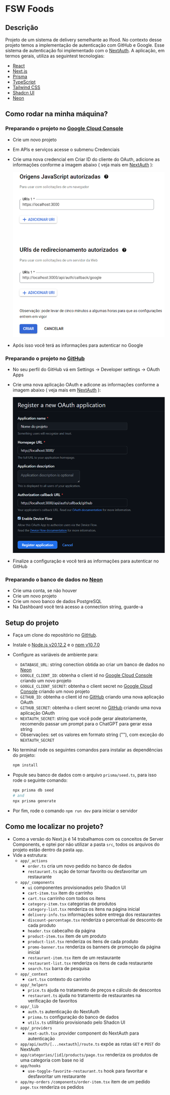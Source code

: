 # FSW Foods

## Descrição

Projeto de um sistema de delivery semelhante ao Ifood. No contexto desse projeto temos a implementação de autenticação com GitHub e Google. Esse sistema de autenticação foi implementado com o [NextAuth](https://next-auth.js.org/getting-started/example). A aplicação, em termos gerais, utiliza as seguintest tecnologias:

- [React](https://reactjs.org/)
- [Next.js](https://nextjs.org/)
- [Prisma](https://www.prisma.io/)
- [TypeScript](https://www.typescriptlang.org/)
- [Tailwind CSS](https://tailwindcss.com/)
- [Shadcn UI](https://ui.shadcn.com/)
- [Neon](https://neon.tech/)

## Como rodar na minha máquina?

### Preparando o projeto no [Google Cloud Console](https://console.cloud.google.com/)

- Crie um novo projeto
- Em APIs e serviços acesse o submenu Credenciais
- Crie uma nova credencial em Criar ID do cliente do OAuth, adicione as informações conforme a imagem abaixo ( veja mais em [NextAuth](https://next-auth.js.org/providers/google) ): 

    ![Credencial de OAuth](/public/gcp-instructions.png)

- Após isso você terá as informações para autenticar no Google

### Preparando o projeto no [GitHub](https://github.com/)

- No seu perfil do GitHub vá em Settings -> Developer settings -> OAuth Apps
- Crie uma nova aplicação OAuth e adicone as informações conforme a imagem abaixo ( veja mais em [NextAuth](https://next-auth.js.org/providers/github) ):

    ![Credencial de OAuth](/public/github-instructions.png)

- Finalize a configuração e você terá as informações para autenticar no GitHub

### Preparando o banco de dados no [Neon](https://neon.tech/)

- Crie uma conta, se não houver
- Crie um novo projeto
- Crie um novo banco de dados PostgreSQL
- Na Dashboard você terá acesso a connection string, guarde-a

## Setup do projeto

- Faça um clone do repositório no [GitHub](https://github.com/MatheusAmon12/food-delivery).
- Instale o [Node.js v20.12.2](https://nodejs.org/en/) e o [npm v10.7.0](https://www.npmjs.com/)
- Configure as variáveis de ambiente para:
    - `DATABASE_URL`: string conection obtida ao criar um banco de dados no [Neon](https://neon.tech/)
    - `GOOGLE_CLIENT_ID`: obtenha o client id no [Google Cloud Console](https://console.cloud.google.com/) criando um novo projeto
    - `GOOGLE_CLIENT_SECRET`: obtenha o client secret no [Google Cloud Console](https://console.cloud.google.com/) criando um novo projeto
    - `GITHUB_ID`: obtenha o client id no [GitHub](https://github.com/) criando uma nova aplicação OAuth
    - `GITHUB_SECRET`: obtenha o client secret no [GitHub](https://github.com/) criando uma nova aplicação OAuth
    - `NEXTAUTH_SECRET`: string que você pode gerar aleatoriamente, recomendo passar um prompt para o ChatGPT para gerar essa string
    - Observações: set os valores em formato string (""), com exceção do `NEXTAUTH_SECRET`
    
- No terminal rode os seguintes comandos para instalar as dependências do projeto:

    ```bash
    npm install
    ```
- Popule seu banco de dados com o arquivo `prisma/seed.ts`, para isso rode o seguinte comando:

    ```bash
    npx prisma db seed
    # and
    npx prisma generate
    ```
- Por fim, rode o comando `npm run dev` para iniciar o servidor

## Como me localizar no projeto?

- Como a versão do Next.js é 14 trabalhamos com os conceitos de Server Components, e optei por não utilizar a pasta `src`, todos os arquivos do projeto estão dentro da pasta `app`.
- Vide a estrutura:
    - `app/_actions`
        - `order.ts` cria um novo pedido no banco de dados
        - `restaurant.ts` ação de tornar favorito ou desfavoritar um restaurante
    - `app/_components`
        - `ui` componentes provisionados pelo Shadcn UI
        - `cart-item.tsx` item do carrinho
        - `cart.tsx` carrinho com todos os itens
        - `category-item.tsx` categorias de produtos
        - `category-list.tsx` renderiza os itens na página inicial
        - `delivery-info.tsx` informações sobre entrega dos restaurantes
        - `discount-percentage.tsx` renderiza o percentual de desconto de cada produto
        - `header.tsx` cabecalho da página
        - `product-item.tsx` item de um produto
        - `product-list.tsx` renderiza os itens de cada produto
        - `promo-banner.tsx` renderiza os banners de promoção da página inicial
        - `restaurant-item.tsx` item de um restaurante
        - `restaurant-list.tsx` renderiza os itens de cada restaurante
        - `search.tsx` barra de pesquisa
    - `app/_context`
        - `cart.tsx` contexto do carrinho
    - `app/_helpers`
        - `price.ts` ajuda no tratamento de preços e cálculo de descontos
        - `restaurant.ts` ajuda no tratamento de restaurantes na verificação de favoritos
    - `app/_lib`
        - `auth.ts` autenticação do NextAuth
        - `prisma.ts` configuração do banco de dados
        - `utils.ts` utilitário provisionado pelo Shadcn UI
    - `app/_providers`
        - `next-auth.tsx` provider component do NextAuth para autenticação
    - `app/api/auth/[...nextauth]/route.ts` expõe as rotas `GET` e `POST` do NextAuth
    - `app/categories/[id]/products/page.tsx` renderiza os produtos de uma categoria com base no id
    - `app/hooks`
        - `use-toggle-favorite-restaurant.ts` hook para favoritar e desfavoritar um restaurante
    - `app/my-orders`
        `/components/order-item.tsx` item de um pedido
        `page.tsx` renderiza os pedidos
    